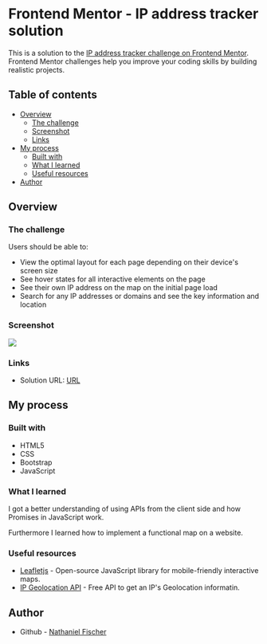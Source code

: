 # Frontend Mentor - IP address tracker solution

This is a solution to the [IP address tracker challenge on Frontend Mentor](https://www.frontendmentor.io/challenges/ip-address-tracker-I8-0yYAH0). Frontend Mentor challenges help you improve your coding skills by building realistic projects. 

## Table of contents

- [Overview](#overview)
  - [The challenge](#the-challenge)
  - [Screenshot](#screenshot)
  - [Links](#links)
- [My process](#my-process)
  - [Built with](#built-with)
  - [What I learned](#what-i-learned)
  - [Useful resources](#useful-resources)
- [Author](#author)

## Overview

### The challenge

Users should be able to:

- View the optimal layout for each page depending on their device's screen size
- See hover states for all interactive elements on the page
- See their own IP address on the map on the initial page load
- Search for any IP addresses or domains and see the key information and location

### Screenshot

![](./docs/screenshot.png)

### Links

- Solution URL: [URL](https://nathanielfischer.github.io/IP-Address-Tracker_Frontend-Mentor)

## My process

### Built with

- HTML5
- CSS
- Bootstrap
- JavaScript

### What I learned

I got a better understanding of using APIs from the client side and how Promises in JavaScript work. 

Furthermore I learned how to implement a functional map on a website.

### Useful resources

- [Leafletjs](https://leafletjs.com/examples/quick-start/) - Open-source JavaScript library
for mobile-friendly interactive maps.
- [IP Geolocation API](https://ip-api.com/docs/api:json) - Free API to get an IP's Geolocation informatin.

## Author

- Github - [Nathaniel Fischer](https://github.com/nathanielfischer)